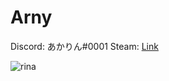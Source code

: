 # Arny

Discord: あかりん#0001
Steam: [Link](https://steamcommunity.com/id/gooddeveloper/)

![rina](https://i.imgur.com/xOX4v0J.jpg)
